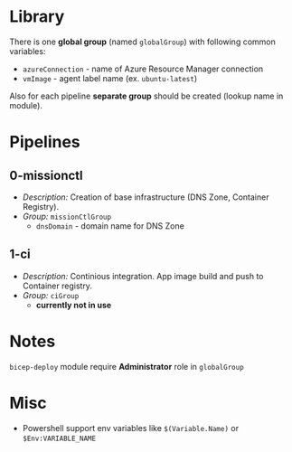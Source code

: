 # Library

There is one **global group** (named `globalGroup`) with following common variables:

- `azureConnection` - name of Azure Resource Manager connection
- `vmImage` - agent label name (ex. `ubuntu-latest`)

Also for each pipeline **separate group** should be created (lookup name in module).

# Pipelines

## 0-missionctl

- _Description:_ Creation of base infrastructure (DNS Zone, Container Registry).
- _Group:_ `missionCtlGroup`
  - `dnsDomain` - domain name for DNS Zone

## 1-ci

- _Description:_ Continious integration. App image build and push to Container registry.
- _Group:_ `ciGroup`
  - **currently not in use**

# Notes

`bicep-deploy` module require **Administrator** role in `globalGroup`

# Misc

- Powershell support env variables like `$(Variable.Name)` or `$Env:VARIABLE_NAME`
